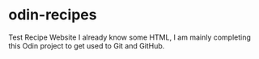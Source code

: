 # odin-recipes
Test Recipe Website
I already know some HTML, I am mainly completing this Odin project to get used to Git and GitHub.
